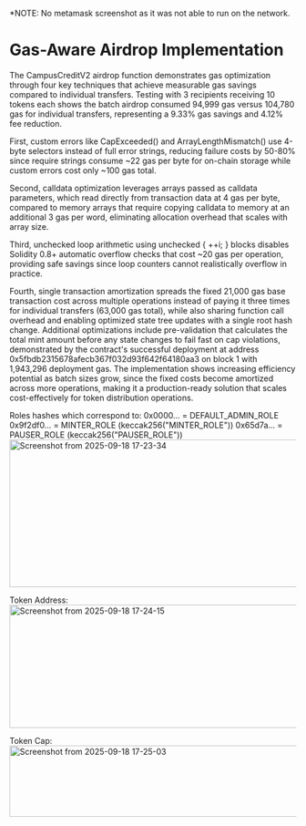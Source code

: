 *NOTE: No metamask screenshot as it was not able to run on the network.

# Gas-Aware Airdrop Implementation

The CampusCreditV2 airdrop function demonstrates gas optimization through four key techniques that achieve measurable gas savings compared to individual transfers. Testing with 3 recipients receiving 10 tokens each shows the batch airdrop consumed 94,999 gas versus 104,780 gas for individual transfers, representing a 9.33% gas savings and 4.12% fee reduction. 

First, custom errors like CapExceeded() and ArrayLengthMismatch() use 4-byte selectors instead of full error strings, reducing failure costs by 50-80% since require strings consume ~22 gas per byte for on-chain storage while custom errors cost only ~100 gas total. 

Second, calldata optimization leverages arrays passed as calldata parameters, which read directly from transaction data at 4 gas per byte, compared to memory arrays that require copying calldata to memory at an additional 3 gas per word, eliminating allocation overhead that scales with array size. 

Third, unchecked loop arithmetic using unchecked { ++i; } blocks disables Solidity 0.8+ automatic overflow checks that cost ~20 gas per operation, providing safe savings since loop counters cannot realistically overflow in practice. 

Fourth, single transaction amortization spreads the fixed 21,000 gas base transaction cost across multiple operations instead of paying it three times for individual transfers (63,000 gas total), while also sharing function call overhead and enabling optimized state tree updates with a single root hash change. Additional optimizations include pre-validation that calculates the total mint amount before any state changes to fail fast on cap violations, demonstrated by the contract's successful deployment at address 0x5fbdb2315678afecb367f032d93f642f64180aa3 on block 1 with 1,943,296 deployment gas. The implementation shows increasing efficiency potential as batch sizes grow, since the fixed costs become amortized across more operations, making it a production-ready solution that scales cost-effectively for token distribution operations.

Roles hashes which correspond to:
0x0000... = DEFAULT_ADMIN_ROLE
0x9f2df0... = MINTER_ROLE (keccak256("MINTER_ROLE"))
0x65d7a... = PAUSER_ROLE (keccak256("PAUSER_ROLE"))
<img width="631" height="259" alt="Screenshot from 2025-09-18 17-23-34" src="https://github.com/user-attachments/assets/180fd617-36bf-4e89-a68e-cf13e755d438" />

Token Address:
<img width="669" height="216" alt="Screenshot from 2025-09-18 17-24-15" src="https://github.com/user-attachments/assets/a0f7d836-1274-4d74-8a49-68c640a8fc61" />

Token Cap:
<img width="643" height="125" alt="Screenshot from 2025-09-18 17-25-03" src="https://github.com/user-attachments/assets/9e84cf7a-8d14-4711-b7d5-be07f938f0b4" />
